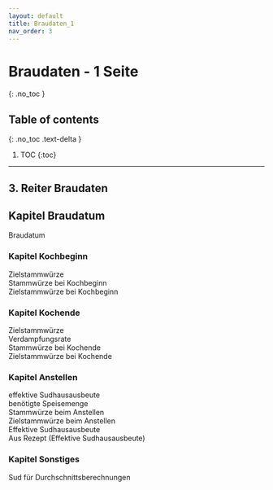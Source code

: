 ```yaml
---
layout: default
title: Braudaten_1
nav_order: 3
---
```


# Braudaten - 1 Seite
{: .no_toc }

## Table of contents
{: .no_toc .text-delta }

1. TOC
{:toc}

---
## 3. Reiter Braudaten
## Kapitel Braudatum
Braudatum  

### Kapitel Kochbeginn
Zielstammwürze  
Stammwürze bei Kochbeginn  
Zielstammwürze bei Kochbeginn  

### Kapitel Kochende
Zielstammwürze  
Verdampfungsrate  
Stammwürze bei Kochende  
Zielstammwürze bei Kochende  

### Kapitel Anstellen
effektive Sudhausausbeute  
benötigte Speisemenge  
Stammwürze beim Anstellen  
Zielstammwürze beim Anstellen  
Effektive Sudhausausbeute  
Aus Rezept (Effektive Sudhausausbeute)  

### Kapitel Sonstiges
Sud für Durchschnittsberechnungen